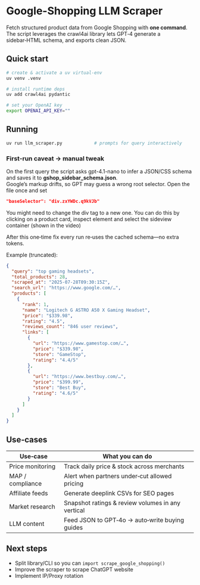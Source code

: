 # Google-Shopping LLM Scraper

Fetch structured product data from Google Shopping with **one command**.  
The script leverages the crawl4ai library lets GPT‑4 generate a sidebar‑HTML schema, and exports clean JSON.

## Quick start
```bash
# create & activate a uv virtual‑env
uv venv .venv

# install runtime deps
uv add crawl4ai pydantic

# set your OpenAI key
export OPENAI_API_KEY=""
```

## Running
```bash
uv run llm_scraper.py            # prompts for query interactively
```

### First‑run caveat → manual tweak
On the first query the script asks gpt-4.1-nano to infer a JSON/CSS schema and saves it to **gshop_sidebar_schema.json**.  
Google’s markup drifts, so GPT may guess a wrong root selector. Open the file once and set
```json
"baseSelector": "div.zxYWDc.q9kVJb"
```
You might need to change the div tag to a new one. You can do this by clicking on a product card, inspect element and select the sideview container (shown in the video)

After this one‑time fix every run re‑uses the cached schema—no extra tokens.

Example (truncated):
```json
{
  "query": "top gaming headsets",
  "total_products": 28,
  "scraped_at": "2025-07-28T09:30:15Z",
  "search_url": "https://www.google.com/…",
  "products": [
    {
      "rank": 1,
      "name": "Logitech G ASTRO A50 X Gaming Headset",
      "price": "$339.98",
      "rating": "4.5",
      "reviews_count": "846 user reviews",
      "links": [
        {
          "url": "https://www.gamestop.com/…",
          "price": "$339.98",
          "store": "GameStop",
          "rating": "4.4/5"
        },
        {
          "url": "https://www.bestbuy.com/…",
          "price": "$399.99",
          "store": "Best Buy",
          "rating": "4.6/5"
        }
      ]
    }
  ]
}
```

## Use‑cases
| Use‑case | What you can do |
|----------|-----------------|
| Price monitoring | Track daily price & stock across merchants |
| MAP / compliance | Alert when partners under‑cut allowed pricing |
| Affiliate feeds  | Generate deeplink CSVs for SEO pages |
| Market research  | Snapshot ratings & review volumes in any vertical |
| LLM content      | Feed JSON to GPT‑4o → auto‑write buying guides |

## Next steps
* Split library/CLI so you can `import scrape_google_shopping()`
* Improve the scraper to scrape ChatGPT website
* Implement IP/Proxy rotation
